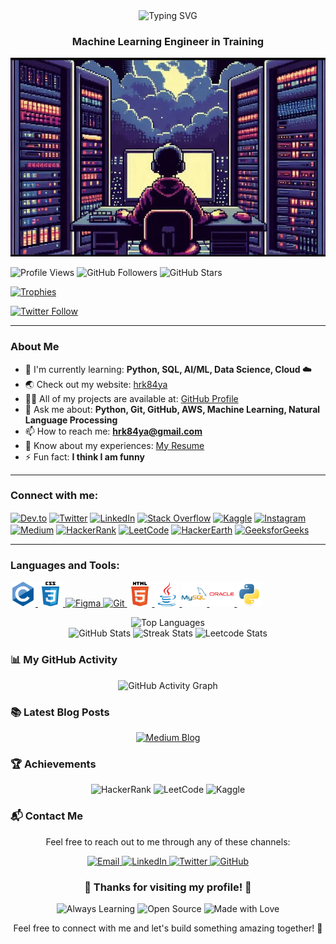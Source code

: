 <div align="center">
  <img src="https://readme-typing-svg.herokuapp.com?font=Fira+Code&pause=1000&color=2D9EF7&center=true&vCenter=true&width=435&lines=Hello%2C+I'm+Harsh+Kumar;Machine+Learning+Engineer+in+Training;Welcome+to+my+GitHub+Profile!" alt="Typing SVG" />
</div>

<h3 align="center">Machine Learning Engineer in Training</h3>
<img src="IMG.jpg" alt="Profile Views" />

<p align="left">
    <img src="https://komarev.com/ghpvc/?username=hrk84ya&label=Profile%20views&color=0e75b6&style=flat" alt="Profile Views" />
    <img src="https://img.shields.io/github/followers/hrk84ya?label=Followers&style=social" alt="GitHub Followers" />
    <img src="https://img.shields.io/github/stars/hrk84ya?label=Stars&style=social" alt="GitHub Stars" />
</p>

<div align="left">
    <a href="https://github.com/ryo-ma/github-profile-trophy">
        <img src="https://github-profile-trophy.vercel.app/?username=hrk84ya" alt="Trophies" />
    </a>
</div>

<p align="left">
    <a href="https://twitter.com/hrk84ya" target="blank">
        <img src="https://img.shields.io/twitter/follow/hrk84ya?logo=twitter&style=for-the-badge" alt="Twitter Follow" />
    </a>
</p>

---

### About Me
- 🌱 I'm currently learning: **Python, SQL, AI/ML, Data Science, Cloud ☁️**
- 🌏 Check out my website: [hrk84ya](https://hrk84ya.netlify.app/)
- 👨‍💻 All of my projects are available at: [GitHub Profile](https://github.com/Hrk84ya?tab=repositories)
- 💬 Ask me about: **Python, Git, GitHub, AWS, Machine Learning, Natural Language Processing**
- 📫 How to reach me: **hrk84ya@gmail.com**
- 📄 Know about my experiences: [My Resume](https://drive.google.com/file/d/1KojmvrTme6i2BQRTUjLpJDx5FjjjgCBr/view?usp=sharing)
- ⚡ Fun fact: **I think I am funny**

---

<h3 align="left">Connect with me:</h3>
<p align="left">
    <a href="https://dev.to/hrk84ya" target="blank"><img align="center" src="https://raw.githubusercontent.com/rahuldkjain/github-profile-readme-generator/master/src/images/icons/Social/devto.svg" alt="Dev.to" height="30" width="40" /></a>
    <a href="https://twitter.com/hrk84ya" target="blank"><img align="center" src="https://raw.githubusercontent.com/rahuldkjain/github-profile-readme-generator/master/src/images/icons/Social/twitter.svg" alt="Twitter" height="30" width="40" /></a>
    <a href="https://linkedin.com/in/hrk84ya" target="blank"><img align="center" src="https://raw.githubusercontent.com/rahuldkjain/github-profile-readme-generator/master/src/images/icons/Social/linked-in-alt.svg" alt="LinkedIn" height="30" width="40" /></a>
    <a href="https://stackoverflow.com/users/19905995/harsh-kumar" target="blank"><img align="center" src="https://raw.githubusercontent.com/rahuldkjain/github-profile-readme-generator/master/src/images/icons/Social/stack-overflow.svg" alt="Stack Overflow" height="30" width="40" /></a>
    <a href="https://kaggle.com/hrk84ya" target="blank"><img align="center" src="https://raw.githubusercontent.com/rahuldkjain/github-profile-readme-generator/master/src/images/icons/Social/kaggle.svg" alt="Kaggle" height="30" width="40" /></a>
    <a href="https://instagram.com/hrk84ya" target="blank"><img align="center" src="https://raw.githubusercontent.com/rahuldkjain/github-profile-readme-generator/master/src/images/icons/Social/instagram.svg" alt="Instagram" height="30" width="40" /></a>
    <a href="https://medium.com/@hrk84ya" target="blank"><img align="center" src="https://raw.githubusercontent.com/rahuldkjain/github-profile-readme-generator/master/src/images/icons/Social/medium.svg" alt="Medium" height="30" width="40" /></a>
    <a href="https://www.hackerrank.com/hrk84ya" target="blank"><img align="center" src="https://raw.githubusercontent.com/rahuldkjain/github-profile-readme-generator/master/src/images/icons/Social/hackerrank.svg" alt="HackerRank" height="30" width="40" /></a>
    <a href="https://www.leetcode.com/hrk84ya" target="blank"><img align="center" src="https://raw.githubusercontent.com/rahuldkjain/github-profile-readme-generator/master/src/images/icons/Social/leet-code.svg" alt="LeetCode" height="30" width="40" /></a>
    <a href="https://www.hackerearth.com/@hrk84ya" target="blank"><img align="center" src="https://raw.githubusercontent.com/rahuldkjain/github-profile-readme-generator/master/src/images/icons/Social/hackerearth.svg" alt="HackerEarth" height="30" width="40" /></a>
    <a href="https://auth.geeksforgeeks.org/user/hrk84ya/profile" target="blank"><img align="center" src="https://raw.githubusercontent.com/rahuldkjain/github-profile-readme-generator/master/src/images/icons/Social/geeks-for-geeks.svg" alt="GeeksforGeeks" height="30" width="40" /></a>
</p>

---

<h3 align="left">Languages and Tools:</h3>
<p align="left">
    <a href="https://www.cprogramming.com/" target="_blank" rel="noreferrer">
        <img src="https://raw.githubusercontent.com/devicons/devicon/master/icons/c/c-original.svg" alt="C" width="40" height="40"/>
    </a>
    <a href="https://www.w3schools.com/css/" target="_blank" rel="noreferrer">
        <img src="https://raw.githubusercontent.com/devicons/devicon/master/icons/css3/css3-original-wordmark.svg" alt="CSS3" width="40" height="40"/>
    </a>
    <a href="https://www.figma.com/" target="_blank" rel="noreferrer">
        <img src="https://www.vectorlogo.zone/logos/figma/figma-icon.svg" alt="Figma" width="40" height="40"/>
    </a>
    <a href="https://git-scm.com/" target="_blank" rel="noreferrer">
        <img src="https://www.vectorlogo.zone/logos/git-scm/git-scm-icon.svg" alt="Git" width="40" height="40"/>
    </a>
    <a href="https://www.w3.org/html/" target="_blank" rel="noreferrer">
        <img src="https://raw.githubusercontent.com/devicons/devicon/master/icons/html5/html5-original-wordmark.svg" alt="HTML5" width="40" height="40"/>
    </a>
    <a href="https://www.java.com" target="_blank" rel="noreferrer">
        <img src="https://raw.githubusercontent.com/devicons/devicon/master/icons/java/java-original.svg" alt="Java" width="40" height="40"/>
    </a>
    <a href="https://www.mysql.com/" target="_blank" rel="noreferrer">
        <img src="https://raw.githubusercontent.com/devicons/devicon/master/icons/mysql/mysql-original-wordmark.svg" alt="MySQL" width="40" height="40"/>
    </a>
    <a href="https://www.oracle.com/" target="_blank" rel="noreferrer">
        <img src="https://raw.githubusercontent.com/devicons/devicon/master/icons/oracle/oracle-original.svg" alt="Oracle" width="40" height="40"/>
    </a>
    <a href="https://www.python.org" target="_blank" rel="noreferrer">
        <img src="https://raw.githubusercontent.com/devicons/devicon/master/icons/python/python-original.svg" alt="Python" width="40" height="40"/>
    </a>
</p>

<div align="center">
    <img src="https://github-readme-stats.vercel.app/api/top-langs?username=hrk84ya&show_icons=true&locale=en&layout=compact" alt="Top Languages" />
</div>

<div align="center">
    <img src="https://github-readme-stats.vercel.app/api?username=hrk84ya&show_icons=true&locale=en" alt="GitHub Stats" />
    <img src="https://github-readme-streak-stats.herokuapp.com/?user=hrk84ya&" alt="Streak Stats" />
    <img src="https://leetcard.jacoblin.cool/Hrk84ya?border=1&radius=20&theme=dark#gh-light-mode-only" alt="Leetcode Stats" />
</div>

### 📊 My GitHub Activity
<div align="center">
  <img src="https://github-readme-activity-graph.vercel.app/graph?username=hrk84ya&theme=react-dark&hide_border=true&area=true" alt="GitHub Activity Graph" />
</div>


### 📚 Latest Blog Posts
<div align="center">
  <a href="https://medium.com/@hrk84ya">
    <img src="https://img.shields.io/badge/Medium-Read%20My%20Blogs-black?style=for-the-badge&logo=medium&logoColor=white" alt="Medium Blog" />
  </a>
</div>

### 🏆 Achievements
<div align="center">
  <img src="https://img.shields.io/badge/HackerRank-5%20⭐%20Python%20|%204%20⭐%20SQL-2EC866?style=for-the-badge&logo=hackerrank&logoColor=white" alt="HackerRank" />
  <img src="https://img.shields.io/badge/LeetCode-100%20Problems%20Solved-FFA116?style=for-the-badge&logo=leetcode&logoColor=white" alt="LeetCode" />
  <img src="https://img.shields.io/badge/Kaggle-Competitions%20Participated-20BEFF?style=for-the-badge&logo=kaggle&logoColor=white" alt="Kaggle" />
</div>

### 📬 Contact Me
<div align="center">
  <p>Feel free to reach out to me through any of these channels:</p>
  
  <a href="mailto:hrk84ya@gmail.com">
    <img src="https://img.shields.io/badge/Email-hrk84ya@gmail.com-D14836?style=for-the-badge&logo=gmail&logoColor=white" alt="Email" />
  </a>
  
  <a href="https://linkedin.com/in/hrk84ya">
    <img src="https://img.shields.io/badge/LinkedIn-Connect-blue?style=for-the-badge&logo=linkedin&logoColor=white" alt="LinkedIn" />
  </a>
  
  <a href="https://twitter.com/hrk84ya">
    <img src="https://img.shields.io/badge/Twitter-Follow-blue?style=for-the-badge&logo=twitter&logoColor=white" alt="Twitter" />
  </a>
  
  <a href="https://github.com/hrk84ya">
    <img src="https://img.shields.io/badge/GitHub-Connect-black?style=for-the-badge&logo=github&logoColor=white" alt="GitHub" />
  </a>
</div>

<div align="center">
  <h3>🌟 Thanks for visiting my profile! 🌟</h3>
  
  <p>
    <img src="https://img.shields.io/badge/Always%20Learning-FF6B6B?style=for-the-badge&logo=learning&logoColor=white" alt="Always Learning" />
    <img src="https://img.shields.io/badge/Open%20Source-3DA639?style=for-the-badge&logo=open-source-initiative&logoColor=white" alt="Open Source" />
    <img src="https://img.shields.io/badge/Made%20with%20❤️-FF69B4?style=for-the-badge&logo=heart&logoColor=white" alt="Made with Love" />
  </p>

  <p>Feel free to connect with me and let's build something amazing together! 🚀</p>
</div>

